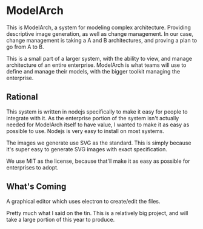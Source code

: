 # ModelArch

This is ModelArch, a system for modeling complex architecture. Providing descriptive image generation, as well as
change management. In our case, change management is taking a A and B architectures, and proving a plan to go from A to B.

This is a small part of a larger system, with the ability to view, and manage architecture of an entire enterprise.
ModelArch is what teams will use to define and manage their models, with the bigger toolkit managing the enterprise.

## Rational

This system is written in nodejs specifically to make it easy for people to integrate with it. As the enterprise portion
of the system isn't actually needed for ModelArch itself to have value, I wanted to make it as easy as possible to use.
Nodejs is very easy to install on most systems.

The images we generate use SVG as the standard. This is simply because it's super easy to generate SVG images with exact
specification.

We use MIT as the license, because that'll make it as easy as possible for enterprises to adopt.

## What's Coming

A graphical editor which uses electron to create/edit the files.

Pretty much what I said on the tin. This is a relatively big project, and will take a large portion of this year to produce.

